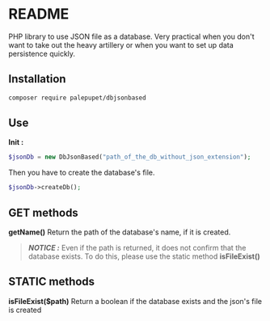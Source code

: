 # README

PHP library to use JSON file as a database. Very practical when you don't want to take out the heavy artillery or when you want to set up data persistence quickly.

## Installation

```sh
composer require palepupet/dbjsonbased
```

## Use

**Init :**

```php
$jsonDb = new DbJsonBased("path_of_the_db_without_json_extension");
```

Then you have to create the database's file.

```php
$jsonDb->createDb();
```

## GET methods

**getName()** Return the path of the database's name, if it is created.
> **_NOTICE :_**
> Even if the path is returned, it does not confirm that the database exists. To do this, please use the static method **isFileExist()**

## STATIC methods

**isFileExist($path)** Return a boolean if the database exists and the json's file is created
